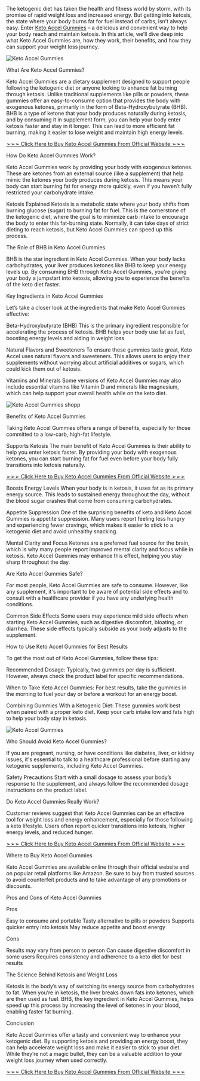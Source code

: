 The ketogenic diet has taken the health and fitness world by storm, with its promise of rapid weight loss and increased energy. But getting into ketosis, the state where your body burns fat for fuel instead of carbs, isn’t always easy. Enter [Keto Accel Gummies](https://www.facebook.com/Keto.Accel.Gummies/
) – a delicious and convenient way to help your body reach and maintain ketosis. In this article, we’ll dive deep into what Keto Accel Gummies are, how they work, their benefits, and how they can support your weight loss journey.

![Keto Accel Gummies](https://github.com/user-attachments/assets/9952efe6-3ceb-4f6b-ad18-07ad8701275d)

What Are Keto Accel Gummies?

Keto Accel Gummies are a dietary supplement designed to support people following the ketogenic diet or anyone looking to enhance fat burning through ketosis. Unlike traditional supplements like pills or powders, these gummies offer an easy-to-consume option that provides the body with exogenous ketones, primarily in the form of Beta-Hydroxybutyrate (BHB).
BHB is a type of ketone that your body produces naturally during ketosis, and by consuming it in supplement form, you can help your body enter ketosis faster and stay in it longer. This can lead to more efficient fat burning, making it easier to lose weight and maintain high energy levels.


[➢➢➢ Click Here to Buy Keto Accel Gummies From Official Website ➢➢➢](https://supplementcarts.com/keto-accel-gummies-official/)


How Do Keto Accel Gummies Work?

Keto Accel Gummies work by providing your body with exogenous ketones. These are ketones from an external source (like a supplement) that help mimic the ketones your body produces during ketosis. This means your body can start burning fat for energy more quickly, even if you haven’t fully restricted your carbohydrate intake.

Ketosis Explained
Ketosis is a metabolic state where your body shifts from burning glucose (sugar) to burning fat for fuel. This is the cornerstone of the ketogenic diet, where the goal is to minimize carb intake to encourage the body to enter this fat-burning state. Normally, it can take days of strict dieting to reach ketosis, but Keto Accel Gummies can speed up this process.

The Role of BHB in Keto Accel Gummies

BHB is the star ingredient in Keto Accel Gummies. When your body lacks carbohydrates, your liver produces ketones like BHB to keep your energy levels up. By consuming BHB through Keto Accel Gummies, you're giving your body a jumpstart into ketosis, allowing you to experience the benefits of the keto diet faster.

Key Ingredients in Keto Accel Gummies

Let’s take a closer look at the ingredients that make Keto Accel Gummies effective:

Beta-Hydroxybutyrate (BHB)
This is the primary ingredient responsible for accelerating the process of ketosis. BHB helps your body use fat as fuel, boosting energy levels and aiding in weight loss.

Natural Flavors and Sweeteners
To ensure these gummies taste great, Keto Accel uses natural flavors and sweeteners. This allows users to enjoy their supplements without worrying about artificial additives or sugars, which could kick them out of ketosis.

Vitamins and Minerals
Some versions of Keto Accel Gummies may also include essential vitamins like Vitamin D and minerals like magnesium, which can help support your overall health while on the keto diet.

![Keto Accel Gummies shopp](https://github.com/user-attachments/assets/4d3dd183-c26d-4e36-b24c-680b30b94d12)


Benefits of Keto Accel Gummies

Taking Keto Accel Gummies offers a range of benefits, especially for those committed to a low-carb, high-fat lifestyle.

Supports Ketosis
The main benefit of Keto Accel Gummies is their ability to help you enter ketosis faster. By providing your body with exogenous ketones, you can start burning fat for fuel even before your body fully transitions into ketosis naturally.


[➢➢➢ Click Here to Buy Keto Accel Gummies From Official Website ➢➢➢](https://supplementcarts.com/keto-accel-gummies-official/)


Boosts Energy Levels
When your body is in ketosis, it uses fat as its primary energy source. This leads to sustained energy throughout the day, without the blood sugar crashes that come from consuming carbohydrates.

Appetite Suppression
One of the surprising benefits of keto and Keto Accel Gummies is appetite suppression. Many users report feeling less hungry and experiencing fewer cravings, which makes it easier to stick to a ketogenic diet and avoid unhealthy snacking.

Mental Clarity and Focus
Ketones are a preferred fuel source for the brain, which is why many people report improved mental clarity and focus while in ketosis. Keto Accel Gummies may enhance this effect, helping you stay sharp throughout the day.

Are Keto Accel Gummies Safe?

For most people, Keto Accel Gummies are safe to consume. However, like any supplement, it's important to be aware of potential side effects and to consult with a healthcare provider if you have any underlying health conditions.

Common Side Effects
Some users may experience mild side effects when starting Keto Accel Gummies, such as digestive discomfort, bloating, or diarrhea. These side effects typically subside as your body adjusts to the supplement.

How to Use Keto Accel Gummies for Best Results

To get the most out of Keto Accel Gummies, follow these tips:

Recommended Dosage: Typically, two gummies per day is sufficient. However, always check the product label for specific recommendations.

When to Take Keto Accel Gummies: For best results, take the gummies in the morning to fuel your day or before a workout for an energy boost.

Combining Gummies With a Ketogenic Diet: These gummies work best when paired with a proper keto diet. Keep your carb intake low and fats high to help your body stay in ketosis.

![Keto Accel Gummies](https://github.com/user-attachments/assets/ced32398-b47a-479e-8523-d25f4a1f972f)


Who Should Avoid Keto Accel Gummies?

If you are pregnant, nursing, or have conditions like diabetes, liver, or kidney issues, it's essential to talk to a healthcare professional before starting any ketogenic supplements, including Keto Accel Gummies.

Safety Precautions
Start with a small dosage to assess your body’s response to the supplement, and always follow the recommended dosage instructions on the product label.

Do Keto Accel Gummies Really Work?

Customer reviews suggest that Keto Accel Gummies can be an effective tool for weight loss and energy enhancement, especially for those following a keto lifestyle. Users often report quicker transitions into ketosis, higher energy levels, and reduced hunger.


[➢➢➢ Click Here to Buy Keto Accel Gummies From Official Website ➢➢➢
](https://supplementcarts.com/keto-accel-gummies-official/)

Where to Buy Keto Accel Gummies

Keto Accel Gummies are available online through their official website and on popular retail platforms like Amazon. Be sure to buy from trusted sources to avoid counterfeit products and to take advantage of any promotions or discounts.

Pros and Cons of Keto Accel Gummies

Pros

Easy to consume and portable
Tasty alternative to pills or powders
Supports quicker entry into ketosis
May reduce appetite and boost energy

Cons

Results may vary from person to person
Can cause digestive discomfort in some users
Requires consistency and adherence to a keto diet for best results

The Science Behind Ketosis and Weight Loss

Ketosis is the body’s way of switching its energy source from carbohydrates to fat. When you’re in ketosis, the liver breaks down fats into ketones, which are then used as fuel. BHB, the key ingredient in Keto Accel Gummies, helps speed up this process by increasing the level of ketones in your blood, enabling faster fat burning.

Conclusion

Keto Accel Gummies offer a tasty and convenient way to enhance your ketogenic diet. By supporting ketosis and providing an energy boost, they can help accelerate weight loss and make it easier to stick to your diet. While they’re not a magic bullet, they can be a valuable addition to your weight loss journey when used correctly.


[➢➢➢ Click Here to Buy Keto Accel Gummies From Official Website ➢➢➢](https://supplementcarts.com/keto-accel-gummies-official/)
